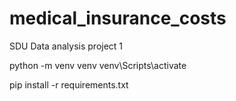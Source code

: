 # medical_insurance_costs
SDU Data analysis project 1

python -m venv venv
venv\Scripts\activate

pip install -r requirements.txt